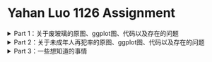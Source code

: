 # Yahan Luo 1126 Assignment
<details>
<summary>Part 1：关于废玻璃的原图、ggplot图、代码以及存在的问题 </summary>

### 原图
<p align="center">
	<img src="https://github.com/YahanLuo/2019-Visual-Data-Journalism/blob/master/Assignment%201029/pic1final.png" width="200"></p>

### ggplot图
<p align="center">
	<img src="https://github.com/YahanLuo/2019-Visual-Data-Journalism/blob/master/Assignment%201126/plastic_ggplot.png"width="300"></p>

### 代码
	> library(readxl)
	> R_1123_plastic <- read_excel("R_1123_plastic.xlsx")
	> View(R_1123_plastic)
	> library(ggplot2)
	> p1 <- ggplot(data = R_1123_plastic,aes(x = Year,y = Rate,colour = factor(Type),group = factor(Type)))
	> p1 
	+ geom_point() 
	+ geom_line() 
	+ labs(title = "我国主要再生资源类别回收年增长率")

</details>

<details>
<summary>Part 2：关于未成年人再犯率的原图、ggplot图、代码以及存在的问题 </summary>


### 原图

<p align="center">
	<img src="https://github.com/YahanLuo/2019-Visual-Data-Journalism/blob/master/Assignment%201113/png02.png" width="700">
</p>

### ggplot图


### 代码
	> library(readxl)
	> commit_crime2 <- read_excel("commit_crime2.xlsx")
	> View(commit_crime2)
	> library(ggplot2)
	> p3 <- ggplot(data = commit_crime2,  aes(x ="",y = Rate,fill =  Commit_crime))  + facet_grid(. ~ Time)
	> p3 
	+ geom_col() 
	+ coord_polar(theta = 'y')
	+ labs(x = "", y = "", title = "最大风险收容项目重犯率与收容时间的关系") 
</details>

<details>
<summary>Part 3：一些想知道的事情 </summary>



</details>

